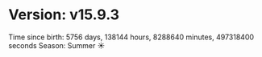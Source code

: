 # Version: v15.9.3
Time since birth: 5756 days, 138144 hours, 8288640 minutes, 497318400 seconds
Season: Summer ☀️
